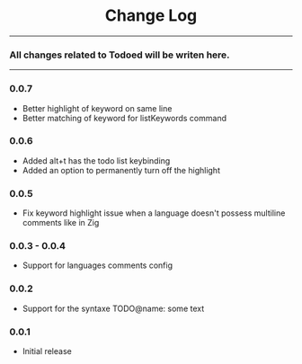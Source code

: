 <div align="center">
	<h1>Change Log</h1>
</div>

---

### All changes related to Todoed will be writen here.

---

### 0.0.7
- Better highlight of keyword on same line
- Better matching of keyword for listKeywords command

### 0.0.6
- Added alt+t has the todo list keybinding
- Added an option to permanently turn off the highlight

### 0.0.5
- Fix keyword highlight issue when a language doesn't possess multiline comments like in Zig

### 0.0.3 - 0.0.4
- Support for languages comments config

### 0.0.2
- Support for the syntaxe TODO@name: some text

### 0.0.1
- Initial release
